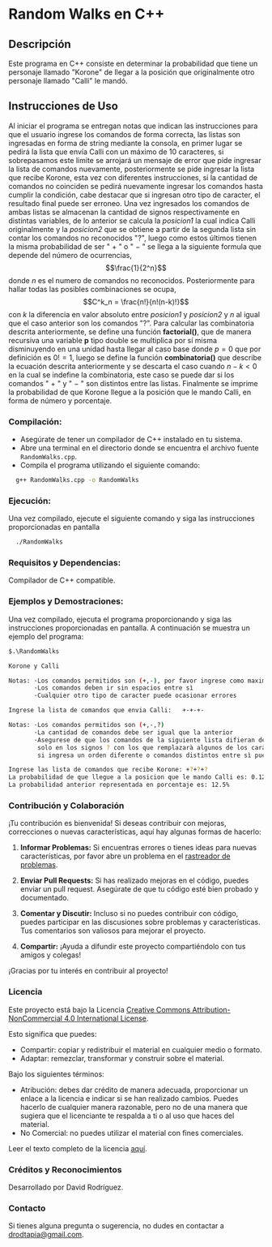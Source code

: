 # Random Walks en C++

## Descripción

Este programa en C++ consiste en determinar la probabilidad que tiene un personaje llamado "Korone" de llegar a la posición que originalmente otro personaje llamado "Calli" le mandó.

## Instrucciones de Uso
Al iniciar el programa  se entregan notas que indican las instrucciones para
que el usuario ingrese los comandos de forma correcta, las listas son ingresadas en forma de string mediante
la consola, en primer lugar se pedirá la lista que envía Calli con un máximo de 10 caracteres, si sobrepasamos
este limite se arrojará un mensaje de error que pide ingresar la lista de comandos nuevamente, posteriormente
se pide ingresar la lista que recibe Korone, esta vez con diferentes instrucciones, si la cantidad de comandos
no coinciden se pedirá nuevamente ingresar los comandos hasta cumplir la condición, cabe destacar que si
ingresan otro tipo de caracter, el resultado final puede ser erroneo.
Una vez ingresados los comandos de ambas listas se almacenan la cantidad de signos respectivamente en
distintas variables, de lo anterior se calcula la *posicion1* la cual indica Calli originalmente y la *posicion2* que
se obtiene a partir de la segunda lista sin contar los comandos no reconocidos "?", luego como estos últimos
tienen la misma probabilidad de ser " + " o " − " se llega a la siguiente formula que depende del número de
ocurrencias,
$$\frac{1}{2^n}$$
donde $n$ es el numero de comandos no reconocidos.
Posteriormente para hallar todas las posibles combinaciones se ocupa,
$$C^k_n = \frac{n!}{n!(n-k)!}$$
con $k$ la diferencia en valor absoluto entre *posicion1* y *posicion2* y $n$ al igual que el caso anterior son los
comandos "?".
Para calcular las combinatoria descrita anteriormente, se define una función **factorial()**, que de manera
recursiva una variable **p** tipo double se multiplica por sí misma disminuyendo en una unidad hasta llegar al
caso base donde $p = 0$ que por definición es $0! = 1$, luego se define la función **combinatoria()** que describe
la ecuación descrita anteriormente y se descarta el caso cuando $n − k < 0$ en la cual se indefine la combinatoria, este caso se puede
dar si los comandos " + " y " − " son distintos entre las listas. Finalmente se imprime la probabilidad de que
Korone llegue a la posición que le mando Calli, en forma de número y porcentaje.

### Compilación:
- Asegúrate de tener un compilador de C++ instalado en tu sistema.
- Abre una terminal en el directorio donde se encuentra el archivo fuente `RandomWalks.cpp`.
- Compila el programa utilizando el siguiente comando:
```bash
  g++ RandomWalks.cpp -o RandomWalks

```
### Ejecución:
Una vez compilado, ejecute el siguiente comando y siga las instrucciones proporcionadas en pantalla
```bash
  ./RandomWalks
```  
### Requisitos y Dependencias:
Compilador de C++ compatible.

### Ejemplos y Demostraciones:
Una vez compilado, ejecuta el programa proporcionando y siga las instrucciones proporcionadas en pantalla. 
A continuación se muestra un ejemplo del programa:
```bash
$.\RandomWalks

Korone y Calli

Notas: ·Los comandos permitidos son (+,-), por favor ingrese como maximo 10
       ·Los comandos deben ir sin espacios entre sì
       ·Cualquier otro tipo de caracter puede ocasionar errores

Ingrese la lista de comandos que envia Calli:   +-+-+-

Notas: ·Los comandos permitidos son (+,-,?)
       ·La cantidad de comandos debe ser igual que la anterior
       ·Asegurese de que los comandos de la siguiente lista difieran de la anterior
        solo en los signos ? con los que remplazarà algunos de los caràcteres + y - indicados anteriormente,
        si ingresa un orden diferente o comandos distintos entre sì puede ocasionar errores

Ingrese las lista de comandos que recibe Korone: +?+?+?
La probabilidad de que llegue a la posicion que le mando Calli es: 0.125
La probabilidad anterior representada en porcentaje es: 12.5%
```
### Contribución y Colaboración

¡Tu contribución es bienvenida! Si deseas contribuir con mejoras, correcciones o nuevas características, aquí hay algunas formas de hacerlo:

1. **Informar Problemas:** Si encuentras errores o tienes ideas para nuevas características, por favor abre un problema en el [rastreador de problemas](https://github.com/drodtapia/Random-Walks/issues).
   
2. **Enviar Pull Requests:** Si has realizado mejoras en el código, puedes enviar un pull request. Asegúrate de que tu código esté bien probado y documentado.

3. **Comentar y Discutir:** Incluso si no puedes contribuir con código, puedes participar en las discusiones sobre problemas y características. Tus comentarios son valiosos para mejorar el proyecto.

4. **Compartir:** ¡Ayuda a difundir este proyecto compartiéndolo con tus amigos y colegas!

¡Gracias por tu interés en contribuir al proyecto!

### Licencia

Este proyecto está bajo la Licencia [Creative Commons Attribution-NonCommercial 4.0 International License](https://creativecommons.org/licenses/by-nc/4.0/).

Esto significa que puedes:

- Compartir: copiar y redistribuir el material en cualquier medio o formato.
- Adaptar: remezclar, transformar y construir sobre el material.

Bajo los siguientes términos:

- Atribución: debes dar crédito de manera adecuada, proporcionar un enlace a la licencia e indicar si se han realizado cambios. Puedes hacerlo de cualquier manera razonable, pero no de una manera que sugiera que el licenciante te respalda a ti o al uso que haces del material.
- No Comercial: no puedes utilizar el material con fines comerciales.

Leer el texto completo de la licencia [aquí](https://creativecommons.org/licenses/by-nc/4.0/legalcode).

### Créditos y Reconocimientos
Desarrollado por David Rodríguez.

### Contacto
Si tienes alguna pregunta o sugerencia, no dudes en contactar a drodtapia@gmail.com.
